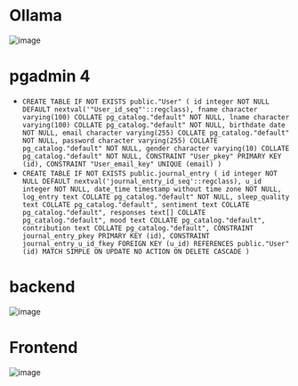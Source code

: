 # Ollama
![image](https://github.com/user-attachments/assets/cab5d8e7-6ea5-4d50-b848-f89d98aab274)

# pgadmin 4
- `CREATE TABLE IF NOT EXISTS public."User"
(
    id integer NOT NULL DEFAULT nextval('"User_id_seq"'::regclass),
    fname character varying(100) COLLATE pg_catalog."default" NOT NULL,
    lname character varying(100) COLLATE pg_catalog."default" NOT NULL,
    birthdate date NOT NULL,
    email character varying(255) COLLATE pg_catalog."default" NOT NULL,
    password character varying(255) COLLATE pg_catalog."default" NOT NULL,
    gender character varying(10) COLLATE pg_catalog."default" NOT NULL,
    CONSTRAINT "User_pkey" PRIMARY KEY (id),
    CONSTRAINT "User_email_key" UNIQUE (email)
)`   
- `CREATE TABLE IF NOT EXISTS public.journal_entry
(
    id integer NOT NULL DEFAULT nextval('journal_entry_id_seq'::regclass),
    u_id integer NOT NULL,
    date_time timestamp without time zone NOT NULL,
    log_entry text COLLATE pg_catalog."default" NOT NULL,
    sleep_quality text COLLATE pg_catalog."default",
    sentiment text COLLATE pg_catalog."default",
    responses text[] COLLATE pg_catalog."default",
    mood text COLLATE pg_catalog."default",
    contribution text COLLATE pg_catalog."default",
    CONSTRAINT journal_entry_pkey PRIMARY KEY (id),
    CONSTRAINT journal_entry_u_id_fkey FOREIGN KEY (u_id)
        REFERENCES public."User" (id) MATCH SIMPLE
        ON UPDATE NO ACTION
        ON DELETE CASCADE
)` 

# backend
![image](https://github.com/user-attachments/assets/ba7d6824-e87b-462e-a7ea-460311d721c7)

# Frontend
![image](https://github.com/user-attachments/assets/9f0210cd-5851-4f2e-be89-b2ef987803d2)

